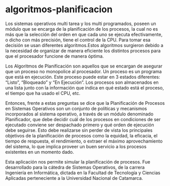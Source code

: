 # algoritmos-planificacion

Los sistemas operativos multi tarea y los multi programados, poseen un módulo que se encarga de la planificación de los procesos, la cual no es más que la selección del orden en que cada uno se ejecuta efectivamente, o dicho con más precisión, tiene el control de la CPU. Para tomar esa decisión se usan diferentes algoritmos.Estos algoritmos surgieron debido a la necesidad de organizar de manera eficiente los distintos procesos para que el procesador funcione de manera óptima.

Los Algoritmos de Planificación son aquellos que se encargan de asegurar que un proceso no monopolice al procesador. Un proceso es un programa que está en ejecución. Este proceso puede estar en 3 estados diferentes: “Listo”, “Bloqueado” y “En Ejecución”. Los procesos son almacenados en una lista junto con la información que indica en qué estado está el proceso, el tiempo que ha usado el CPU, etc.

Entonces, frente a estas preguntas se dice que la Planificación de Procesos en Sistemas Operativos son un conjunto de políticas y mecanismos incorporados al sistema operativo, a través de un módulo denominado Planificador, que debe decidir cuál de los procesos en condiciones de ser ejecutado conviene ser despachado primero y qué orden de ejecución debe seguirse. Esto debe realizarse sin perder de vista los principales objetivos de la planificación de procesos como la equidad, la eficacia, el tiempo de respuesta, el rendimiento, o extraer el máximo aprovechamiento del sistema, lo que implica proveer un buen servicio a los procesos existentes en un momento dado.

Esta aplicación nos permite simular la planificación de procesos. Fue desarrollado para la cátedra de Sistemas Operativos, de la carrera Ingeniería en Informática, dictada en la Facultad de Tecnología y Ciencias Aplicadas perteneciente a la Universidad Nacional de Catamarca.
